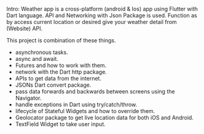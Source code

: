Intro:
  Weather app is a cross-platform (android & Ios) app using Flutter with Dart language.
  API and Networking with Json Package is used.
  Function as by access current location or desired give your weather detail from (Website) API.
  
This project is combination of these things.
* asynchronous tasks.
* async and await.
* Futures and how to work with them.
* network with the Dart http package.
* APIs to get data from the internet.
* JSONs Dart convert package.
* pass data forwards and backwards between screens using the Navigator.
* handle exceptions in Dart using try/catch/throw.
* lifecycle of Stateful Widgets and how to override them.
* Geolocator package to get live location data for both iOS and Android.
* TextField Widget to take user input.
